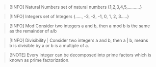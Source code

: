 > [!INFO] Natural Numbers
> set of natural numbers {1,2,3,4,5,..........}

> [!INFO] Integers
> set of Integers {....., -3, -2, -1, 0, 1, 2, 3.....}

> [!INFO] Mod
> Consider two integers a and b, then 
> a mod b is the same as the remainder of a/b

> [!INFO] Divisibility |
> Consider two integers a and b, then
> a | b, means b is divisible by a or b is a multiple of a.

> [!NOTE] Every integer can be decomposed into prime factors which is known as prime factorization.
